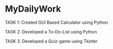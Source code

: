 # MyDailyWork
TASK 1: Created GUI Based Calculator using Python

TASK 2: Developed a To-Do-List using Python

TASK 3: Developed a Quiz-game using Tkinter
